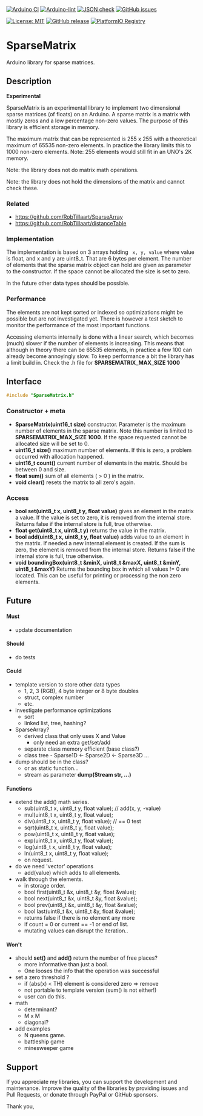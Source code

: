 
[![Arduino CI](https://github.com/RobTillaart/XXXXXXXX/workflows/Arduino%20CI/badge.svg)](https://github.com/marketplace/actions/arduino_ci)
[![Arduino-lint](https://github.com/RobTillaart/XXXXXXXX/actions/workflows/arduino-lint.yml/badge.svg)](https://github.com/RobTillaart/XXXXXXXX/actions/workflows/arduino-lint.yml)
[![JSON check](https://github.com/RobTillaart/XXXXXXXX/actions/workflows/jsoncheck.yml/badge.svg)](https://github.com/RobTillaart/XXXXXXXX/actions/workflows/jsoncheck.yml)
[![GitHub issues](https://img.shields.io/github/issues/RobTillaart/XXXXXXXX.svg)](https://github.com/RobTillaart/XXXXXXXX/issues)

[![License: MIT](https://img.shields.io/badge/license-MIT-green.svg)](https://github.com/RobTillaart/XXXXXXXX/blob/master/LICENSE)
[![GitHub release](https://img.shields.io/github/release/RobTillaart/XXXXXXXX.svg?maxAge=3600)](https://github.com/RobTillaart/XXXXXXXX/releases)
[![PlatformIO Registry](https://badges.registry.platformio.org/packages/robtillaart/library/XXXXXXXX.svg)](https://registry.platformio.org/libraries/robtillaart/XXXXXXXX)


# SparseMatrix

Arduino library for sparse matrices.


## Description

**Experimental**

SparseMatrix is an experimental library to implement
two dimensional sparse matrices (of floats) on an Arduino.
A sparse matrix is a matrix with mostly zeros and a low percentage non-zero values.
The purpose of this library is efficient storage in memory.

The maximum matrix that can be represented is 255 x 255
with a theoretical maximum of 65535 non-zero elements.
In practice the library limits this to 1000 non-zero elements.
Note: 255 elements would still fit in an UNO's 2K memory.

Note: the library does not do matrix math operations.

Note: the library does not hold the dimensions of the matrix
and cannot check these.

### Related

- https://github.com/RobTillaart/SparseArray
- https://github.com/RobTillaart/distanceTable


### Implementation

The implementation is based on 3 arrays holding ``` x, y, value```
where value is float, and x and y are uint8_t.
That are 6 bytes per element.
The number of elements that the sparse matrix object can hold are
given as parameter to the constructor.
If the space cannot be allocated the size is set to zero.

In the future other data types should be possible.


### Performance

The elements are not kept sorted or indexed so optimizations might be
possible but are not investigated yet.
There is however a test sketch to monitor the performance of
the most important functions.

Accessing elements internally is done with a linear search,
which becomes (much) slower if the number of elements is increasing.
This means that although in theory there can be 65535 elements,
in practice a few 100 can already become annoyingly slow.
To keep performance a bit the library has a limit build in.
Check the .h file for **SPARSEMATRIX_MAX_SIZE 1000**


## Interface

```cpp
#include "SparseMatrix.h"
```

### Constructor + meta

- **SparseMatrix(uint16_t size)** constructor.
Parameter is the maximum number of elements in the sparse matrix.
Note this number is limited to **SPARSEMATRIX_MAX_SIZE 1000**.
If the space requested cannot be allocated size will be set to 0.
- **uint16_t size()** maximum number of elements.
If this is zero, a problem occurred with allocation happened.
- **uint16_t count()** current number of elements in the matrix.
Should be between 0 and size.
- **float sum()** sum of all elements ( > 0 ) in the matrix.
- **void clear()** resets the matrix to all zero's again.


### Access

- **bool set(uint8_t x, uint8_t y, float value)** gives an element in the matrix a value.
If the value is set to zero, it is removed from the internal store.
Returns false if the internal store is full, true otherwise.
- **float get(uint8_t x, uint8_t y)** returns the value in the matrix.
- **bool add(uint8_t x, uint8_t y, float value)** adds value to an element in the matrix.
If needed a new internal element is created.
If the sum is zero, the element is removed from the internal store.
Returns false if the internal store is full, true otherwise.
- **void  boundingBox(uint8_t &minX, uint8_t &maxX, uint8_t &minY, uint8_t &maxY)**
Returns the bounding box in which all values != 0 are located.
This can be useful for printing or processing the non zero elements.


## Future

#### Must

- update documentation

#### Should

- do tests

#### Could

- template version to store other data types
  - 1, 2, 3 (RGB), 4 byte integer or 8 byte doubles
  - struct, complex number
  - etc.
- investigate performance optimizations
  - sort
  - linked list, tree, hashing?
- SparseArray?
  - derived class that only uses X and Value
    - only need an extra get/set/add
  - separate class memory efficient  (base class?)
  - class tree - Sparse1D <- Sparse2D <- Sparse3D ...
- dump should be in the class?
  - or as static function...
  - stream as parameter **dump(Stream str, ...)**


#### Functions

- extend the add() math series.
  - sub(uint8_t x, uint8_t y, float value);  //  add(x, y, -value)
  - mul(uint8_t x, uint8_t y, float value);
  - div(uint8_t x, uint8_t y, float value);  //  == 0 test
  - sqrt(uint8_t x, uint8_t y, float value);
  - pow(uint8_t x, uint8_t y, float value);
  - exp(uint8_t x, uint8_t y, float value);
  - log(uint8_t x, uint8_t y, float value);
  - ln(uint8_t x, uint8_t y, float value);
  - on request.
- do we need 'vector' operations
  - add(value) which adds to all elements.
- walk through the elements.
  - in storage order.
  - bool first(uint8_t &x, uint8_t &y, float &value);
  - bool next(uint8_t &x, uint8_t &y, float &value);
  - bool prev(uint8_t &x, uint8_t &y, float &value);
  - bool last(uint8_t &x, uint8_t &y, float &value);
  - returns false if there is no element any more
  - if count = 0 or current == -1 or end of list.
  - mutating values can disrupt the iteration..

#### Won't

- should **set()** and **add()** return the number of free places?
  - more informative than just a bool.
  - One looses the info that the operation was successful
- set a zero threshold ?
  - if (abs(x) < TH) element is considered zero => remove
  - not portable to template version  (sum() is not either!)
  - user can do this.
- math
  - determinant?
  - M x M
  - diagonal?
- add examples
  - N queens game.
  - battleship game
  - minesweeper game


## Support

If you appreciate my libraries, you can support the development and maintenance.
Improve the quality of the libraries by providing issues and Pull Requests, or
donate through PayPal or GitHub sponsors.

Thank you,

